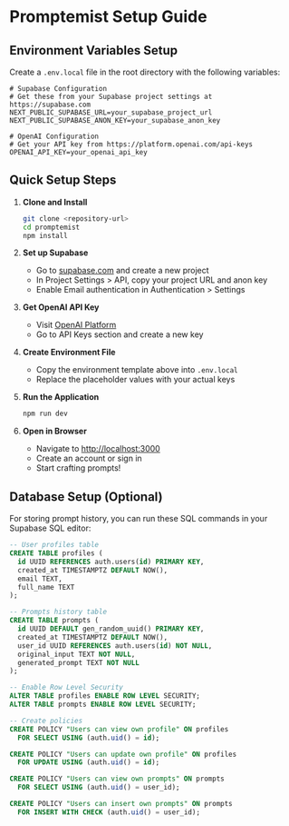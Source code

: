 # Promptemist Setup Guide

## Environment Variables Setup

Create a `.env.local` file in the root directory with the following variables:

```env
# Supabase Configuration
# Get these from your Supabase project settings at https://supabase.com
NEXT_PUBLIC_SUPABASE_URL=your_supabase_project_url
NEXT_PUBLIC_SUPABASE_ANON_KEY=your_supabase_anon_key

# OpenAI Configuration  
# Get your API key from https://platform.openai.com/api-keys
OPENAI_API_KEY=your_openai_api_key
```

## Quick Setup Steps

1. **Clone and Install**
   ```bash
   git clone <repository-url>
   cd promptemist
   npm install
   ```

2. **Set up Supabase**
   - Go to [supabase.com](https://supabase.com) and create a new project
   - In Project Settings > API, copy your project URL and anon key
   - Enable Email authentication in Authentication > Settings

3. **Get OpenAI API Key**
   - Visit [OpenAI Platform](https://platform.openai.com)
   - Go to API Keys section and create a new key

4. **Create Environment File**
   - Copy the environment template above into `.env.local`
   - Replace the placeholder values with your actual keys

5. **Run the Application**
   ```bash
   npm run dev
   ```

6. **Open in Browser**
   - Navigate to [http://localhost:3000](http://localhost:3000)
   - Create an account or sign in
   - Start crafting prompts!

## Database Setup (Optional)

For storing prompt history, you can run these SQL commands in your Supabase SQL editor:

```sql
-- User profiles table
CREATE TABLE profiles (
  id UUID REFERENCES auth.users(id) PRIMARY KEY,
  created_at TIMESTAMPTZ DEFAULT NOW(),
  email TEXT,
  full_name TEXT
);

-- Prompts history table
CREATE TABLE prompts (
  id UUID DEFAULT gen_random_uuid() PRIMARY KEY,
  created_at TIMESTAMPTZ DEFAULT NOW(),
  user_id UUID REFERENCES auth.users(id) NOT NULL,
  original_input TEXT NOT NULL,
  generated_prompt TEXT NOT NULL
);

-- Enable Row Level Security
ALTER TABLE profiles ENABLE ROW LEVEL SECURITY;
ALTER TABLE prompts ENABLE ROW LEVEL SECURITY;

-- Create policies
CREATE POLICY "Users can view own profile" ON profiles
  FOR SELECT USING (auth.uid() = id);

CREATE POLICY "Users can update own profile" ON profiles
  FOR UPDATE USING (auth.uid() = id);

CREATE POLICY "Users can view own prompts" ON prompts
  FOR SELECT USING (auth.uid() = user_id);

CREATE POLICY "Users can insert own prompts" ON prompts
  FOR INSERT WITH CHECK (auth.uid() = user_id);
```
